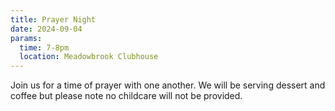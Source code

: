 ```yaml
---
title: Prayer Night
date: 2024-09-04
params:
  time: 7-8pm
  location: Meadowbrook Clubhouse
---
```


Join us for a time of prayer with one another. We will be serving dessert and coffee but please note no childcare will not be provided.

